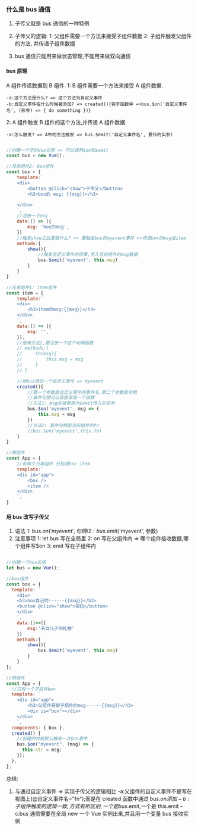 ### 什么是 bus 通信

1. 子传父就是 bus 通信的一种特例

2. 子传父的逻辑:
   1: 父组件需要一个方法来接受子组件数据
   2: 子组件触发父组件的方法, 并传递子组件数据

3. bus 通信只能用来做状态管理,不能用来做双向通信

#### bus 原理

A 组件传递数据到 B 组件.
1: B 组件需要一个方法来接受 A 组件数据.

    -a:这个方法是什么? => 这个方法为自定义事件
    -b:自定义事件在什么时候被添加? => created(){钩子函数中 =>bus.$on('自定义事件名', (形参) => { do something })}

2: A 组件触发 B 组件的这个方法,并传递 A 组件数据.

    -a:怎么触发? => A中的方法触发 => bus.$emit('自定义事件名', 要传的实参)

```js

//创建一个空的Vue实例 => 可以调用$on和$emit
const bus = new Vue();

//兄弟组件2: box组件
const box = {
    template:`
    <div>
        <button @click="show">子传父</button>
        <h3>box的 msg: {{msg}}</h3>

    </div>
    `,
    //注册一下msg
    data:() => ({
        msg: 'box的msg',
    })
    //触发show之后要做什么? => 要触发bus的myevent事件 =>传递box的msg给item
    methods:{
        show(){
            //触发自定义事件的同事,传入当前组件的msg数据
            bus.$emit('myevent', this.msg)
        }
    }
}

//兄弟组件1: item组件
const item = {
    template:`
    <div>
        <h3>item的msg:{{msg}}</h3>
    </div>
    `,
    data:() => ({
        msg: '',
    }),
    //使用方法2,要注册一下这个句柄函数
    // methods:{
    //     fn(msg){
    //         this.msg = msg
    //     }
    // }

    //给bus添加一个自定义事件 => myevent
    created(){
        //第一个参数是自定义事件的事件名,第二个参数是句柄
        //事件句柄可以直接写成一个函数
        //方法1: msg会被替换为$emit传入的实参
        bus.$on('myevent', msg => {
            this.msg = msg
        })
        //方法2: 事件句柄是当前组件的fn
        //bus.$on('myevent',this.fn)
    }
}

//根组件
const App = {
    //有两个兄弟组件 分别是box item
    template:`
    <div id="app">
        <box />
        <item />
    </div>
    `,
}
```

#### 用 bus 改写子传父

1. 语法
   1: bus.$on('myevent', 句柄)
    2: bus.$emit('myevent', 参数)
2. 注意事项
   1: let bus 写在全局里
   2: on 写在父组件内 => 哪个组件接收数据,哪个组件写$on
   3: emit 写在子组件内

```js

//创建一个bus实例
let bus = new Vue();

//box组件
const box = {
  template: `
    <div>
    <h3>box自己的------{{msg}}</h3>
    <button @click="show">按钮</button>
    </div>
    `,
    data:()=>({
        msg:'来自儿子的礼物'
    })
    methods:{
        show(){
            bus.$emit('myevent', this.msg)
        }
    }
};

//根组件
const App = {
  //只有一个子组件box
  template: `
    <div id="app">
        <h3>父组件获取子组件的msg------{{msg}}</h3>
        <div is="box"></div>
    </div>
    `,
  components: { box },
  created() {
    //创建的时候默认触发一次$on事件
    bus.$on("myevent", (msg) => {
      this.str = msg;
    });
  },
};
```

总结:

1. 与通过自定义事件 => 实现子传父的逻辑相比
   -a:父组件的自定义事件不是写在视图上(@自定义事件名="fn");而是在 created 函数中通过 bus.$on 添加
   -b:子组件触发的逻辑一致,方式有所区别,一个是bus.$emit,一个是 this.emit
   -c:bus 通信需要在全局 new 一个 Vue 实例出来,并且用一个变量 bus 接收实例
